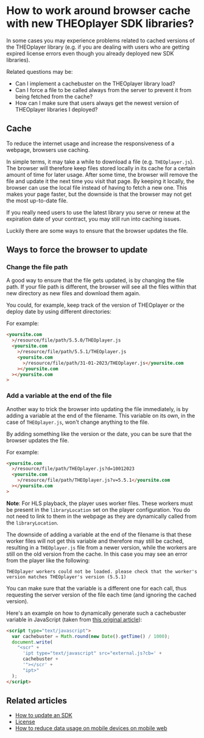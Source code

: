 # How to work around browser cache with new THEOplayer SDK libraries?

In some cases you may experience problems related to cached versions of the THEOplayer library (e.g. if you are dealing with users who are getting expired license errors even though you already deployed new SDK libraries).

Related questions may be:

- Can I implement a cachebuster on the THEOplayer library load?
- Can I force a file to be called always from the server to prevent it from being fetched from the cache?
- How can I make sure that users always get the newest version of THEOplayer libraries I deployed?

## Cache

To reduce the internet usage and increase the responsiveness of a webpage, browsers use caching.

In simple terms, it may take a while to download a file (e.g. `THEOplayer.js`). The browser will therefore keep files stored locally in its cache for a certain amount of time for later usage. After some time, the browser will remove the file and update it the next time you visit that page. By keeping it locally, the browser can use the local file instead of having to fetch a new one. This makes your page faster, but the downside is that the browser may not get the most up-to-date file.

If you really need users to use the latest library you serve or renew at the expiration date of your contract, you may still run into caching issues.

Luckily there are some ways to ensure that the browser updates the file.

## Ways to force the browser to update

### Change the file path

A good way to ensure that the file gets updated, is by changing the file path. If your file path is different, the browser will see all the files within that new directory as new files and download them again.

You could, for example, keep track of the version of THEOplayer or the deploy date by using different directories:

For example:

```html
<yoursite.com
  >/resource/file/path/5.5.0/THEOplayer.js
  <yoursite.com
    >/resource/file/path/5.5.1/THEOplayer.js
    <yoursite.com
      >/resource/file/path/31-01-2023/THEOplayer.js</yoursite.com
    ></yoursite.com
  ></yoursite.com
>
```

### Add a variable at the end of the file

Another way to trick the browser into updating the file immediately, is by adding a variable at the end of the filename. This variable on its own, in the case of `THEOplayer.js`, won't change anything to the file.

By adding something like the version or the date, you can be sure that the browser updates the file.

For example:

```html
<yoursite.com
  >/resource/file/path/THEOplayer.js?d=10012023
  <yoursite.com
    >/resource/file/path/THEOplayer.js?v=5.5.1</yoursite.com
  ></yoursite.com
>
```

**Note**: For HLS playback, the player uses worker files. These workers must be present in the `libraryLocation` set on the player configuration. You do not need to link to them in the webpage as they are dynamically called from the `libraryLocation`.

The downside of adding a variable at the end of the filename is that these worker files will not get this variable and therefore may still be cached, resulting in a `THEOplayer.js` file from a newer version, while the workers are still on the old version from the cache. In this case you may see an error from the player like the following:

`THEOplayer workers could not be loaded. please check that the worker's version matches THEOplayer's version (5.5.1)`

You can make sure that the variable is a different one for each call, thus requesting the server version of the file each time (and ignoring the cached version).

Here's an example on how to dynamically generate such a cachebuster variable in JavaScript (taken from [this original article](https://www.virendrachandak.com/techtalk/cachebuster-code-in-javascript/)):

```html
<script type="text/javascript">
  var cachebuster = Math.round(new Date().getTime() / 1000);
  document.write(
    "<scr" +
      'ipt type="text/javascript" src="external.js?cb=' +
      cachebuster +
      '"></scr' +
      "ipt>"
  );
</script>
```

## Related articles

- [How to update an SDK](../01-how-to-update-a-sdk.md)
- [License](../../../how-to-guides/12-license/00-introduction.md)
- [How to reduce data usage on mobile devices on mobile web](../../../how-to-guides/06-mediatrack/06-how-to-reduce-data-usage-on-mobile-devices.md)
